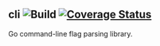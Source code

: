 ## cli ![Build][travis] [![Coverage Status][coveralls]][coverage]

Go command-line flag parsing library.

[travis]: https://travis-ci.org/Juici/cli.svg?branch=master
[coveralls]: https://coveralls.io/repos/github/Juici/cli/badge.svg?branch=master
[coverage]: https://coveralls.io/github/Juici/cli?branch=master